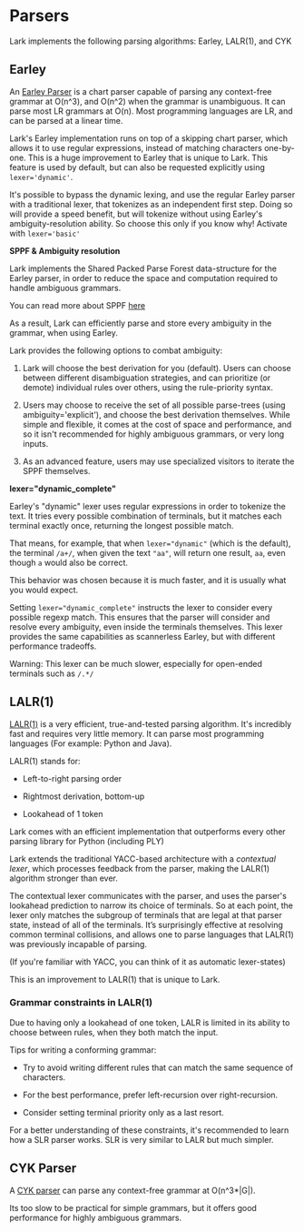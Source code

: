 # Parsers
Lark implements the following parsing algorithms: Earley, LALR(1), and CYK

## Earley

An [Earley Parser](https://www.wikiwand.com/en/Earley_parser) is a chart parser capable of parsing any context-free grammar at O(n^3), and O(n^2) when the grammar is unambiguous. It can parse most LR grammars at O(n). Most programming languages are LR, and can be parsed at a linear time.

Lark's Earley implementation runs on top of a skipping chart parser, which allows it to use regular expressions, instead of matching characters one-by-one. This is a huge improvement to Earley that is unique to Lark. This feature is used by default, but can also be requested explicitly using `lexer='dynamic'`.

It's possible to bypass the dynamic lexing, and use the regular Earley parser with a traditional lexer, that tokenizes as an independent first step. Doing so will provide a speed benefit, but will tokenize without using Earley's ambiguity-resolution ability. So choose this only if you know why! Activate with `lexer='basic'`

**SPPF & Ambiguity resolution**

Lark implements the Shared Packed Parse Forest data-structure for the Earley parser, in order to reduce the space and computation required to handle ambiguous grammars.

You can read more about SPPF [here](https://web.archive.org/web/20191229100607/www.bramvandersanden.com/post/2014/06/shared-packed-parse-forest)

As a result, Lark can efficiently parse and store every ambiguity in the grammar, when using Earley.

Lark provides the following options to combat ambiguity:

1) Lark will choose the best derivation for you (default). Users can choose between different disambiguation strategies, and can prioritize (or demote) individual rules over others, using the rule-priority syntax.

2) Users may choose to receive the set of all possible parse-trees (using ambiguity='explicit'), and choose the best derivation themselves. While simple and flexible, it comes at the cost of space and performance, and so it isn't recommended for highly ambiguous grammars, or very long inputs.

3) As an advanced feature, users may use specialized visitors to iterate the SPPF themselves.

**lexer="dynamic_complete"**

Earley's "dynamic" lexer uses regular expressions in order to tokenize the text. It tries every possible combination of terminals, but it matches each terminal exactly once, returning the longest possible match.

That means, for example, that when `lexer="dynamic"` (which is the default), the terminal `/a+/`, when given the text `"aa"`, will return one result, `aa`, even though `a` would also be correct.

This behavior was chosen because it is much faster, and it is usually what you would expect.

Setting `lexer="dynamic_complete"` instructs the lexer to consider every possible regexp match. This ensures that the parser will consider and resolve every ambiguity, even inside the terminals themselves. This lexer provides the same capabilities as scannerless Earley, but with different performance tradeoffs.

Warning: This lexer can be much slower, especially for open-ended terminals such as `/.*/`


## LALR(1)

[LALR(1)](https://www.wikiwand.com/en/LALR_parser) is a very efficient, true-and-tested parsing algorithm. It's incredibly fast and requires very little memory. It can parse most programming languages (For example: Python and Java).

LALR(1) stands for:

- Left-to-right parsing order

- Rightmost derivation, bottom-up

- Lookahead of 1 token

Lark comes with an efficient implementation that outperforms every other parsing library for Python (including PLY)

Lark extends the traditional YACC-based architecture with a *contextual lexer*, which processes feedback from the parser, making the LALR(1) algorithm stronger than ever.

The contextual lexer communicates with the parser, and uses the parser's lookahead prediction to narrow its choice of terminals. So at each point, the lexer only matches the subgroup of terminals that are legal at that parser state, instead of all of the terminals. It’s surprisingly effective at resolving common terminal collisions, and allows one to parse languages that LALR(1) was previously incapable of parsing.

(If you're familiar with YACC, you can think of it as automatic lexer-states)

This is an improvement to LALR(1) that is unique to Lark.

### Grammar constraints in LALR(1)

Due to having only a lookahead of one token, LALR is limited in its ability to choose between rules, when they both match the input.

Tips for writing a conforming grammar:

- Try to avoid writing different rules that can match the same sequence of characters.

- For the best performance, prefer left-recursion over right-recursion.

- Consider setting terminal priority only as a last resort.

For a better understanding of these constraints, it's recommended to learn how a SLR parser works. SLR is very similar to LALR but much simpler.

## CYK Parser

A [CYK parser](https://www.wikiwand.com/en/CYK_algorithm) can parse any context-free grammar at O(n^3*|G|).

Its too slow to be practical for simple grammars, but it offers good performance for highly ambiguous grammars.
